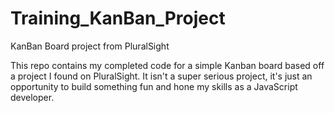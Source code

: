 # Training_KanBan_Project
KanBan Board project from PluralSight

This repo contains my completed code for a simple Kanban board based off a project I found on PluralSight.
It isn't a super serious project, it's just an opportunity to build something fun and hone my skills as a 
JavaScript developer.
